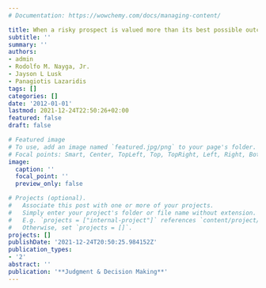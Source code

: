 ```yaml
---
# Documentation: https://wowchemy.com/docs/managing-content/

title: When a risky prospect is valued more than its best possible outcome.
subtitle: ''
summary: ''
authors:
- admin
- Rodolfo M. Nayga, Jr.
- Jayson L Lusk
- Panagiotis Lazaridis
tags: []
categories: []
date: '2012-01-01'
lastmod: 2021-12-24T22:50:26+02:00
featured: false
draft: false

# Featured image
# To use, add an image named `featured.jpg/png` to your page's folder.
# Focal points: Smart, Center, TopLeft, Top, TopRight, Left, Right, BottomLeft, Bottom, BottomRight.
image:
  caption: ''
  focal_point: ''
  preview_only: false

# Projects (optional).
#   Associate this post with one or more of your projects.
#   Simply enter your project's folder or file name without extension.
#   E.g. `projects = ["internal-project"]` references `content/project/deep-learning/index.md`.
#   Otherwise, set `projects = []`.
projects: []
publishDate: '2021-12-24T20:50:25.984152Z'
publication_types:
- '2'
abstract: ''
publication: '**Judgment & Decision Making**'
---
```

